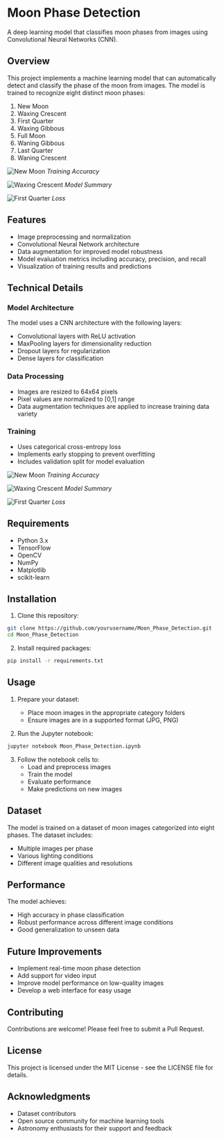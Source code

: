 # Moon Phase Detection

A deep learning model that classifies moon phases from images using Convolutional Neural Networks (CNN).

## Overview

This project implements a machine learning model that can automatically detect and classify the phase of the moon from images. The model is trained to recognize eight distinct moon phases:

1. New Moon
2. Waxing Crescent
3. First Quarter
4. Waxing Gibbous
5. Full Moon
6. Waning Gibbous
7. Last Quarter
8. Waning Crescent



![New Moon](images/epochs.png)
*Training Accuracy*

![Waxing Crescent](images/model_summary.png)
*Model Summary*

![First Quarter](images/loss.png)
*Loss*



## Features

- Image preprocessing and normalization
- Convolutional Neural Network architecture
- Data augmentation for improved model robustness
- Model evaluation metrics including accuracy, precision, and recall
- Visualization of training results and predictions

## Technical Details

### Model Architecture
The model uses a CNN architecture with the following layers:
- Convolutional layers with ReLU activation
- MaxPooling layers for dimensionality reduction
- Dropout layers for regularization
- Dense layers for classification

### Data Processing
- Images are resized to 64x64 pixels
- Pixel values are normalized to [0,1] range
- Data augmentation techniques are applied to increase training data variety

### Training
- Uses categorical cross-entropy loss
- Implements early stopping to prevent overfitting
- Includes validation split for model evaluation

![New Moon](images/epochs.png)
*Training Accuracy*

![Waxing Crescent](images/model_summary.png)
*Model Summary*

![First Quarter](images/loss.png)
*Loss*

## Requirements

- Python 3.x
- TensorFlow
- OpenCV
- NumPy
- Matplotlib
- scikit-learn

## Installation

1. Clone this repository:
```bash
git clone https://github.com/yourusername/Moon_Phase_Detection.git
cd Moon_Phase_Detection
```

2. Install required packages:
```bash
pip install -r requirements.txt
```

## Usage

1. Prepare your dataset:
   - Place moon images in the appropriate category folders
   - Ensure images are in a supported format (JPG, PNG)

2. Run the Jupyter notebook:
```bash
jupyter notebook Moon_Phase_Detection.ipynb
```

3. Follow the notebook cells to:
   - Load and preprocess images
   - Train the model
   - Evaluate performance
   - Make predictions on new images

## Dataset

The model is trained on a dataset of moon images categorized into eight phases. The dataset includes:
- Multiple images per phase
- Various lighting conditions
- Different image qualities and resolutions

## Performance

The model achieves:
- High accuracy in phase classification
- Robust performance across different image conditions
- Good generalization to unseen data

## Future Improvements

- Implement real-time moon phase detection
- Add support for video input
- Improve model performance on low-quality images
- Develop a web interface for easy usage

## Contributing

Contributions are welcome! Please feel free to submit a Pull Request.

## License

This project is licensed under the MIT License - see the LICENSE file for details.

## Acknowledgments

- Dataset contributors
- Open source community for machine learning tools
- Astronomy enthusiasts for their support and feedback 